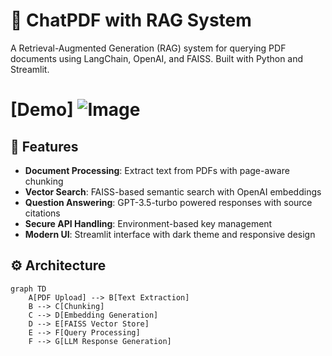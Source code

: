 # 📄 ChatPDF with RAG System

A Retrieval-Augmented Generation (RAG) system for querying PDF documents using LangChain, OpenAI, and FAISS. Built with Python and Streamlit.

# [Demo] ![Image](https://github.com/user-attachments/assets/d552129d-7957-4e77-82bc-b6e12b4228b0)

## 🚀 Features

- **Document Processing**: Extract text from PDFs with page-aware chunking
- **Vector Search**: FAISS-based semantic search with OpenAI embeddings
- **Question Answering**: GPT-3.5-turbo powered responses with source citations
- **Secure API Handling**: Environment-based key management
- **Modern UI**: Streamlit interface with dark theme and responsive design

## ⚙️ Architecture

```mermaid
graph TD
    A[PDF Upload] --> B[Text Extraction]
    B --> C[Chunking]
    C --> D[Embedding Generation]
    D --> E[FAISS Vector Store]
    E --> F[Query Processing]
    F --> G[LLM Response Generation]
